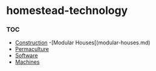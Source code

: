 # homestead-technology

### TOC
- [Construction](construction.md)
  -[Modular Houses[(modular-houses.md)
- [Permaculture](permaculture.md)
- [Software](software.md)
- [Machines](machines.md)
